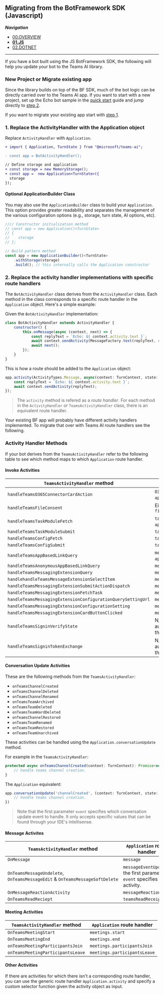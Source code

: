 ## Migrating from the BotFramework SDK (Javascript)

_**Navigation**_
- [00.OVERVIEW](./00.OVERVIEW.md)
- [**01.JS**](./01.JS.md)
- [02.DOTNET](./02.DOTNET.md)
___

If you have a bot built using the JS BotFramework SDK, the following will help you update your bot to the Teams AI library.

### New Project or Migrate existing app

Since the library builds on top of the BF SDK, much of the bot logic can be directly carried over to the Teams AI app. If you want to start with a new project, set up the Echo bot sample in the [quick start](../.01.QUICKSTART.md) guide and jump directly to [step 2](#2-replace-the-activity-handler-implementations-with-specific-route-handlers).

If you want to migrate your existing app start with [step 1](#1-replace-the-activityhandler-with-the-application-object).

### 1. Replace the ActivityHandler with the Application object

Replace `ActivityHandler` with `Application`.

```diff
+ import { Application, TurnState } from "@microsoft/teams-ai";

- const app = BotActivityHandler();

// Define storage and application
+ const storage = new MemoryStorage();
+ const app =  new Application<TurnState>({
  storage
});
```

#### Optional ApplicationBuilder Class

You may also use the `ApplicationBuilder` class to build your `Application`. This option provides greater readability and separates the management of the various configuration options (e.g., storage, turn state, AI options, etc).

```js
//// Constructor initialization method
// const app = new Application()<TurnState>
// {
//    storage
// };

// Build pattern method
const app = new ApplicationBuilder()<TurnState>
    .withStorage(storage)
    .build(); // this internally calls the Application constructor
```

### 2. Replace the activity handler implementations with specific route handlers

The `BotActivityHandler` class derives from the `ActivityHandler` class. Each method in the class corresponds to a specific route handler in the `Application` object. Here's a simple example:

Given the `BotActivityHandler` implementation:

```js
class BotActivityHandler extends ActivityHandler {
    constructor() {
        this.onMessage(async (context, next) => {
            const replyText = `Echo: ${ context.activity.text }`;
            await context.sendActivity(MessageFactory.text(replyText, replyText));
            await next();
        });
    }
}
```

This is how a route should be added to the `Application` object:

```js
app.activity(ActivityTypes.Message, async(context: TurnContext, state: TurnState) => {
    const replyText = `Echo: ${ context.activity.text }`;
    await context.sendActivity(replyText);        
});
```

>  The `activity` method is refered as a *route handler*. For each method in the `ActivityHandler` or `TeamsActivityHandler` class, there is an equivalent route handler. 

Your existing BF app will probably have different activity handlers implemented. To migrate that over with Teams AI route handlers see the following.

### Activity Handler Methods

If your bot derives from the `TeamsActivityHandler` refer to the following table to see which method maps to which `Application` route handler.

#### Invoke Activities

| `TeamsActivityHandler` method                               | `Application` route handler                                                                     |
| ----------------------------------------------------------- | ----------------------------------------------------------------------------------------------- |
| `handleTeamsO365ConnectorCardAction`                        | `O365ConnectorCardAction` (usage: `app.O365ConnectorCardAction(...)`)                           |
| `handleTeamsFileConsent`                                    | Either `fileConsentAccept` or `fileConsentDecline`                                              |
| `handleTeamsTaskModuleFetch`                                | `taskModules.fetch` (usage: `app.taskModules.Fetch(...)`)                                       |
| `handleTeamsTaskModuleSubmit`                               | `taskModules.submit`                                                                            |
| `handleTeamsConfigFetch`                                    | `taskModules.configFetch`                                                                       |
| `handleTeamsConfigSubmit`                                   | `taskModules.configSubmit`                                                                      |
| `handleTeamsAppBasedLinkQuery`                              | `messageExtensions.queryLink` (usage: `app.MessageExtensions.queryLink(...)`)                   |
| `handleTeamsAnonymousAppBasedLinkQuery`                     | `messageExtensions.anonymousQueryLink`                                                          |
| `handleTeamsMessagingExtensionQuery`                        | `messageExtensions.query`                                                                       |
| `handlehandleTeamsMessageExtensionSelectItem`               | `messageExtensions.selectItem`                                                                  |
| `handleTeamsMessagingExtensionSubmitActionDispatch`         | `messageExtensions.submitAction`                                                                |
| `handleTeamsMessagingExtensionFetchTask`                    | `messageExtensions.fetchTask`                                                                   |
| `handleTeamsMessagingExtensionConfigurationQuerySettingUrl` | `messageExtensions.queryUrlSetting`                                                             |
| `handleTeamsMessagingExtensionConfigurationSetting`         | `messageExtensions.configureSettings`                                                           |
| `handleTeamsMessagingExtensionCardButtonClicked`            | `messageExtensions.handleOnButtonClicked`                                                       |
| `handleTeamsSigninVerifyState`                              | N/A (you should use the built-in user authentication feature instead of handling this manually) |
| `handleTeamsSigninTokenExchange`                            | N/A (you should use the built-in user authentication feature instead of handling this manually) |

#### Conversation Update Activities

These are the following methods from the `TeamsActivityHandler`:

- `onTeamsChannelCreated`
- `onTeamsChannelDeleted`
- `onTeamsChannelRenamed`
- `onTeamsTeamArchived`
- `onTeamsTeamDeleted`
- `onTeamsTeamHardDeleted`
- `onTeamsChannelRestored`
- `onTeamsTeamRenamed`
- `onTeamsTeamRestored`
- `onTeamsTeamUnarchived`

These activities can be handled using the `Application.conversationUpdate` method. 

For example in the `TeamsActivityHandler`:

```js
protected async onTeamsChannelCreated(context: TurnContext): Promise<void> {
    // handle teams channel creation.
}
```

The `Application` equivalent:

```js
app.conversationUpdate('channelCreated', (context: TurnContext, state: TurnState) => {
    // handle teams channel creation.
})
```

> Note that the first parameter `event` specifies which conversation update event to handle. It only accepts specific values that can be found through your IDE's intellisense.

#### Message Activites

| `TeamsActivityHandler` method                                               | `Application` route handler                                                |
| --------------------------------------------------------------------------- | -------------------------------------------------------------------------- |
| `OnMessage`                                                                 | `message`                                                                  |
| `OnTeamsMessageUndelete`, `OnTeamsMessageEdit` & `OnTeamsMessageSoftDelete` | `messageEventUpdate` , the first parameter `event` specifies the activity. |
| `OnMessageReactionActivity`                                                 | `messageReactions`                                                         |
| `OnTeamsReadReciept`                                                        | `teamsReadReceipt`                                                         |

#### Meeting Activities

| `TeamsActivityHandler` method     | `Application` route handler  |
| --------------------------------- | ---------------------------- |
| `OnTeamsMeetingStart`             | `meetings.start`             |
| `OnTeamsMeetingEnd`               | `meetings.end`               |
| `onTeamsMeetingParticipantsJoin`  | `meetings.participantsJoin`  |
| `onTeamsMeetingParticipantsLeave` | `meetings.participantsLeave` |

#### Other Activities

If there are activities for which there isn't a corresponding route handler, you can use the generic route handler `Application.activity` and specify a custom selector function given the activity object as input.
